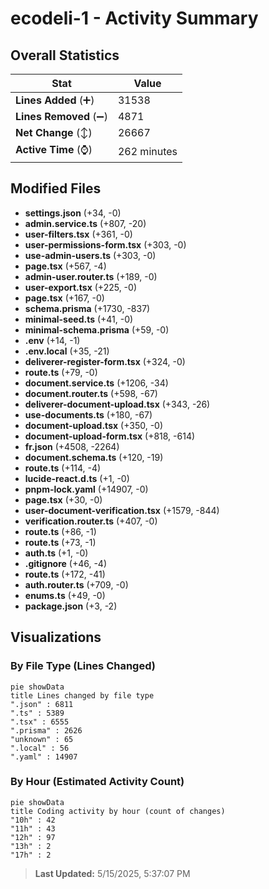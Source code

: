 # ecodeli-1 - Activity Summary 

## Overall Statistics

| Stat                   | Value                                                             |
| ---------------------- | ----------------------------------------------------------------- |
| **Lines Added** (➕)   | 31538                                          |
| **Lines Removed** (➖) | 4871                                        |
| **Net Change** (↕)    | 26667                |
| **Active Time** (⌚)   | 262 minutes |


## Modified Files
- **settings.json** (+34, -0)
- **admin.service.ts** (+807, -20)
- **user-filters.tsx** (+361, -0)
- **user-permissions-form.tsx** (+303, -0)
- **use-admin-users.ts** (+303, -0)
- **page.tsx** (+567, -4)
- **admin-user.router.ts** (+189, -0)
- **user-export.tsx** (+225, -0)
- **page.tsx** (+167, -0)
- **schema.prisma** (+1730, -837)
- **minimal-seed.ts** (+41, -0)
- **minimal-schema.prisma** (+59, -0)
- **.env** (+14, -1)
- **.env.local** (+35, -21)
- **deliverer-register-form.tsx** (+324, -0)
- **route.ts** (+79, -0)
- **document.service.ts** (+1206, -34)
- **document.router.ts** (+598, -67)
- **deliverer-document-upload.tsx** (+343, -26)
- **use-documents.ts** (+180, -67)
- **document-upload.tsx** (+350, -0)
- **document-upload-form.tsx** (+818, -614)
- **fr.json** (+4508, -2264)
- **document.schema.ts** (+120, -19)
- **route.ts** (+114, -4)
- **lucide-react.d.ts** (+1, -0)
- **pnpm-lock.yaml** (+14907, -0)
- **page.tsx** (+30, -0)
- **user-document-verification.tsx** (+1579, -844)
- **verification.router.ts** (+407, -0)
- **route.ts** (+86, -1)
- **route.ts** (+73, -1)
- **auth.ts** (+1, -0)
- **.gitignore** (+46, -4)
- **route.ts** (+172, -41)
- **auth.router.ts** (+709, -0)
- **enums.ts** (+49, -0)
- **package.json** (+3, -2)

## Visualizations

### By File Type (Lines Changed)

```mermaid
pie showData
title Lines changed by file type
".json" : 6811
".ts" : 5389
".tsx" : 6555
".prisma" : 2626
"unknown" : 65
".local" : 56
".yaml" : 14907
```

### By Hour (Estimated Activity Count)

```mermaid
pie showData
title Coding activity by hour (count of changes)
"10h" : 42
"11h" : 43
"12h" : 97
"13h" : 2
"17h" : 2
```


> **Last Updated:** 5/15/2025, 5:37:07 PM